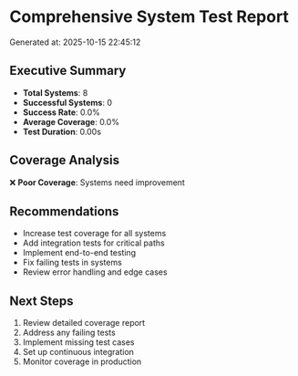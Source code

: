 # Comprehensive System Test Report
Generated at: 2025-10-15 22:45:12

## Executive Summary

- **Total Systems**: 8
- **Successful Systems**: 0
- **Success Rate**: 0.0%
- **Average Coverage**: 0.0%
- **Test Duration**: 0.00s

## Coverage Analysis

❌ **Poor Coverage**: Systems need improvement

## Recommendations

- Increase test coverage for all systems
- Add integration tests for critical paths
- Implement end-to-end testing
- Fix failing tests in systems
- Review error handling and edge cases

## Next Steps

1. Review detailed coverage report
2. Address any failing tests
3. Implement missing test cases
4. Set up continuous integration
5. Monitor coverage in production
